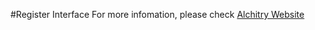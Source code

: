 #Register Interface
For more infomation, please check [Alchitry Website](https://alchitry.com/blogs/tutorials/register-interface)
